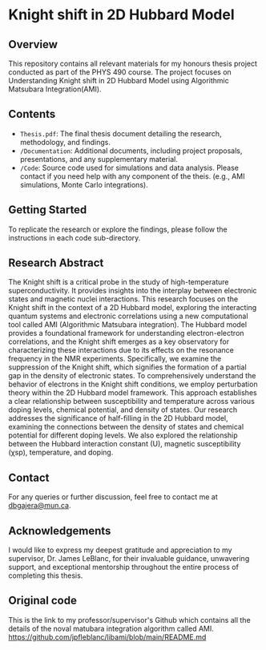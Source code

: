 # Knight shift in 2D Hubbard Model

## Overview
This repository contains all relevant materials for my honours thesis project conducted as part of the PHYS 490 course. The project focuses on Understanding Knight shift in 2D Hubbard Model
using Algorithmic Matsubara Integration(AMI).

## Contents
- `Thesis.pdf`: The final thesis document detailing the research, methodology, and findings.
- `/Documentation`: Additional documents, including project proposals, presentations, and any supplementary material.
- `/Code`: Source code used for simulations and data analysis. Please contact if you need help with any component of the theis. (e.g., AMI simulations, Monte Carlo integrations).

## Getting Started
To replicate the research or explore the findings, please follow the instructions in each code sub-directory. 

## Research Abstract
The Knight shift is a critical probe in the study of high-temperature superconductivity. It provides insights into the interplay between electronic states and magnetic
nuclei interactions. This research focuses on the Knight shift in the context of a
2D Hubbard model, exploring the interacting quantum systems and electronic correlations using a new computational tool called AMI (Algorithmic Matsubara integration). The Hubbard model provides a foundational framework for understanding
electron-electron correlations, and the Knight shift emerges as a key observatory for
characterizing these interactions due to its effects on the resonance frequency in the
NMR experiments.
Specifically, we examine the suppression of the Knight shift, which signifies the
formation of a partial gap in the density of electronic states. To comprehensively
understand the behavior of electrons in the Knight shift conditions, we employ perturbation theory within the 2D Hubbard model framework. This approach establishes
a clear relationship between susceptibility and temperature across various doping levels, chemical potential, and density of states.
Our research addresses the significance of half-filling in the 2D Hubbard model,
examining the connections between the density of states and chemical potential for
different doping levels. We also explored the relationship between the Hubbard interaction constant (U), magnetic susceptibility (χsp), temperature, and doping.

## Contact
For any queries or further discussion, feel free to contact me at dbgajera@mun.ca.

## Acknowledgements
I would like to express my deepest gratitude and appreciation to my supervisor, Dr.
James LeBlanc, for their invaluable guidance, unwavering support, and exceptional
mentorship throughout the entire process of completing this thesis.

## Original code
This is the link to my professor/supervisor's Github which contains all the details of the noval matubara integration algorithm called AMI.
https://github.com/jpfleblanc/libami/blob/main/README.md
